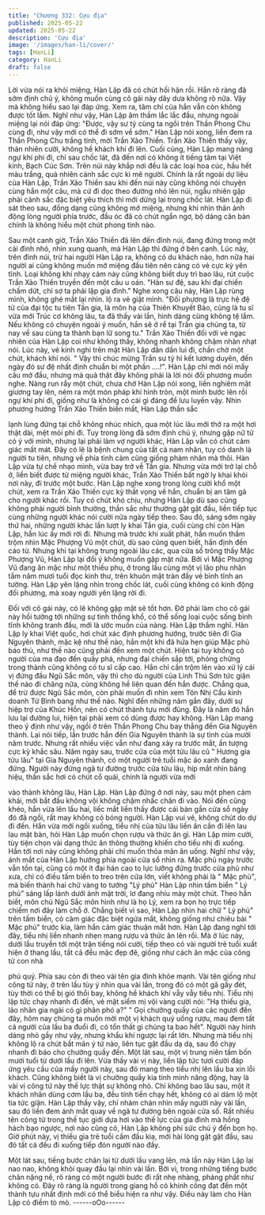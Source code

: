```yaml
---
title: "Chương 332: Cựu địa"
published: 2025-05-22
updated: 2025-05-22
description: 'Cựu địa'
image: '/images/han-li/cover/'
tags: [HanLi]
category: HanLi
draft: false
---
```


Lời vừa nói ra khỏi miệng, Hàn Lập đã có chút hối hận rồi.
Hắn rõ ràng đã sớm định chủ ý, không muốn cùng cô gái này dây
dưa không rõ nữa. Vậy mà không hiểu sao lại đáp ứng. Xem ra,
tâm chí của hắn vẫn còn không được tốt lắm.
Nghĩ như vậy, Hàn Lập âm thầm lắc lắc đầu, nhưng ngoài miệng
lại nói đáp ứng:
"Được, vậy sư tỷ cùng ta ngồi trên Thần Phong Chu cùng đi, như
vậy mới có thể đi sớm về sớm."
Hàn Lập nói xong, liền đem ra Thần Phong Chu trắng tinh, mời
Trần Xảo Thiến.
Trần Xảo Thiến thấy vậy, thản nhiên cười, không hề khách khí đi
lên.
Cuối cùng, Hàn Lập mang nàng ngự khí phi đi, chỉ sau chốc lát,
đã đến nơi có không ít tiếng tăm tại Việt kinh, Bạch Cúc Sơn.
Trên núi này khắp nơi đều là các loại hoa cúc, hầu hết màu trắng,
quả nhiên cảnh sắc cực kì mê người.
Chính là rất ngoài dự liệu của Hàn Lập, Trần Xảo Thiến sau khi
đến núi này cũng không nói chuyện cùng hắn một câu, mà cứ đi
dọc theo đường nhỏ lên núi, ngẫu nhiên gặp phải cảnh sắc đặc
biệt yêu thích thì mới dừng lại trong chốc lát.
Hàn Lập đi sát theo sau, đồng dạng cũng không mở miệng,
nhưng khi nhìn thân ảnh động lòng người phía trước, đầu óc đã
có chút ngẩn ngơ, bộ dáng căn bản chính là không hiểu một chút
phong tình nào.

Sau một canh giờ, Trần Xảo Thiến đã lên đến đỉnh núi, đang
đứng trong một cái đình nhỏ, nhìn xung quanh, mà Hàn Lập thì
đứng ở bên cạnh.
Lúc này, trên đỉnh núi, trừ hai người Hàn Lập ra, không có du
khách nào, hơn nữa hai người ai cũng không muốn mở miệng
đầu tiên nên càng có vẻ cực kỳ yên tĩnh.
Loại không khí nhạy cảm này cũng không biết duy trì bao lâu, rút
cuộc Trần Xảo Thiến truyền đến một câu u oán.
"Hàn sư đệ, sau khi đại chiến chấm dứt, chỉ sợ ta phải lập gia
đình."
Nghe xong câu này, Hàn Lập rùng mình, không ghé mắt lại nhìn.
lộ ra vẻ giật mình.
"Đối phương là trực hệ đệ tử của đại tộc tu tiên Tần gia, là môn hạ
của Thiên Khuyết Bảo, cũng là tu sĩ vừa mới Trúc cơ không lâu, ta
đã thấy vài lần, hình dáng cũng không tệ lắm. Nếu không có
chuyện ngoài ý muốn, hắn sẽ ở rể tại Trần gia chúng ta, từ nay về
sau cùng ta thành bạn lữ song tu." Trần Xảo Thiến đối với vẻ
ngạc nhiên của Hàn Lập coi như không thấy, không nhanh không
chậm nhàn nhạt nói.
Lúc này, vẻ kinh nghi trên mặt Hàn Lập dần dần lui đi, chần chờ
một chút, khách khí nói.
" Vậy thì chúc mừng Trần sư tỷ hỉ kết lương duyên, đến ngày đó
sư đệ nhất định chuẩn bị một phần ….!".
Hàn Lập chỉ mới nói mấy câu mở đầu, nhưng mà quả thật đây
không phải là lời nói đối phương muốn nghe. Nàng run rẩy một
chút, chưa chờ Hàn Lập nói xong, liền nghiêm mặt giương tay
lên, ném ra một món pháp khí hình tròn, một mình bước lên rồi
ngự khí phi đi, giống như là không có cái gì đáng để lưu luyến
vậy.
Nhìn phương hướng Trần Xảo Thiến biến mất, Hàn Lập thần sắc

lạnh lùng đứng tại chỗ không nhúc nhích, qua một lúc lâu mới thở
ra một hơi thật dài, mệt mỏi phi đi.
Tuy trong lòng đã sớm định chủ ý, nhưng gặp nữ tử có ý với
mình, nhưng lại phải làm vợ người khác, Hàn Lập vẫn có chút
cảm giác mất mát.
Đây có lẽ là bệnh chung của tất cả nam nhân, tuy có danh là
người tu tiên, nhưng về phía tình cảm cũng giống phàm nhân mà
thôi.
Hàn Lập vừa tự chế nhạo mình, vừa bay trở về Tần gia.
Nhưng vừa mới trở lại chỗ ở, liền biết được từ miệng người khác,
Trần Xảo Thiến bất ngờ ly khai khỏi nơi này, đi trước một bước.
Hàn Lập nghe xong trong lòng cười khổ một chút, xem ra Trần
Xảo Thiến cực kỳ thất vọng về hắn, chuẩn bị an tâm gả cho người
khác rồi.
Tuy có chút khó chịu, nhưng Hàn Lập dù sao cũng không phải
người bình thường, thần sắc như thường gật gật đầu, liền tiếp tục
cùng những người khác nói cười nửa ngày tiếp theo.
Sau đó, sáng sớm ngày thứ hai, những người khác lần lượt ly
khai Tần gia, cuối cùng chỉ còn Hàn Lập, hắn lúc ấy mới rời đi.
Nhưng mà trước khi xuất phát, hắn muốn thầm trộm nhìn Mặc
Phượng Vũ một chút, dù sao cũng quen biết, hắn định đến cáo
từ.
Nhưng khi tại không trung ngoài lâu các, qua cửa sổ trông thấy
Mặc Phượng Vũ, Hàn Lập lại đổi ý không muốn gặp mặt nữa.
Bởi vì Mặc Phượng Vũ đang ăn mặc như một thiếu phụ, ở trong
lầu cùng một vị lão phu nhân tầm năm mươi tuổi đọc kinh thư,
trên khuôn mặt tràn đầy vẻ bình tĩnh an tường.
Hàn Lập yên lặng nhìn trong chốc lát, cuối cùng không có kinh
động đối phương, mà xoay người yên lặng rời đi.

Đối với cô gái này, có lẽ không gặp mặt sẽ tốt hơn.
Đỡ phải làm cho cô gái này hồi tưởng tới những sự tình thống
khổ, có thể sống loại cuộc sống bình tĩnh không tranh đấu, mới là
ước muốn của nàng. Hàn Lập thầm nghĩ.
Hàn Lập ly khai Việt quốc, hơi chút xác định phương hướng,
trước tiên đi Gia Nguyên thành, mặc kệ như thế nào, hắn một khi
đã hứa hẹn giúp Mặc phủ báo thù, như thế nào cũng phải đến
xem một chút.
Hiện tại tuy không có người của ma đạo đến quấy phá, nhưng đại
chiến sắp tới, phỏng chừng trong thành cũng không có tu sĩ cấp
cao. Hắn chỉ cần trộm lẻn vào xử lý cái vị đứng đầu Ngũ Sắc
môn, vậy thì cho dù người của Linh Thú Sơn tức giận thế nào đi
chăng nữa, cũng không hề liên quan đến hắn được.
Chẳng qua, để trừ được Ngũ Sắc môn, còn phải muốn đi nhìn
xem Tôn Nhị Cẩu kinh doanh Tứ Bình bang như thế nào. Nghĩ
đến những năm gần đây, dưới sự hiệp trợ của Khúc Hồn, nên có
chút thành tựu mới đúng.
Đây là năm đó hắn lưu lại đường lui, hiện tại phải xem có dùng
được hay không.
Hàn Lập mang theo ý định như vậy, ngồi ở trên Thần Phong Chu
bay thẳng đến Gia Nguyên thành.
Lại nói tiếp, lần trước hắn đến Gia Nguyên thành là sự tình của
mười năm trước. Nhưng rất nhiều việc vẫn như đang xảy ra trước
mắt, ấn tượng cực kỳ khắc sâu.
Năm ngày sau, trước cửa của một tửu lâu cũ " Hương gia tửu
lâu" tại Gia Nguyên thành, có một người trẻ tuổi mặc áo xanh
đang đứng.
Người này đứng ngã tư đường trước cửa tửu lâu, híp mắt nhìn
bảng hiệu, thần sắc hơi có chút cổ quái, chính là người vừa mới

vào thành không lâu, Hàn Lập.
Hàn Lập đứng ở nơi này, sau một phen cảm khái, mới bắt đầu
không vội không chậm nhấc chân đi vào.
Nói đến cũng khéo, hắn vừa lên lầu hai, liếc mắt liền thấy được
cái bàn gần cửa sổ ngày đó đã ngồi, rất may không có bóng
người.
Hàn Lập vui vẻ, không chút do dự đi đến.
Hắn vừa mới ngồi xuống, tiểu nhị của tửu lâu liền ân cần đi lên
lau lau mặt bàn, hỏi Hàn Lập muốn chọn rượu và thức ăn gì.
Hàn Lập mỉm cười, tùy tiện chọn vài dạng thức ăn thông thường
khiến cho tiểu nhị đi xuống. Hắn tới nơi này cũng không phải chỉ
muốn thỏa mãn ăn uống.
Nghĩ như vậy, ánh mắt của Hàn Lập hướng phía ngoài cửa sổ
nhìn ra.
Mặc phủ ngày trước vẫn tồn tại, cũng có một ít đại hán cao to lực
lưỡng đứng trước cửa phủ như xưa, chỉ có điều tấm biển to treo
trên cửa lớn, viết không phải là " Mặc phủ", mà biến thành hai
chữ vàng to tướng "Lý phủ"
Hàn Lập nhìn tấm biển " Lý phủ" sáng lấp lánh dưới ánh mặt trời,
lơ đang nhíu mày một chút.
Theo hắn biết, môn chủ Ngũ Sắc môn hình như là họ Lý, xem ra
bọn họ trực tiếp chiếm nơi đây làm chỗ ở.
Chẳng biết vì sao, Hàn Lập nhìn hai chữ " Lý phủ" trên tấm biển,
có cảm giác đặc biệt ngứa mắt, không giống như chiêu bài " Mặc
phủ" trước kia, làm hắn cảm giác thuận mắt hơn.
Hàn Lập đang nghĩ tới đây, tiểu nhị liền nhanh nhẹn mang rượu
và thức ăn lên rồi. Mà ở lúc này, dưới lầu truyền tới một trận tiếng
nói cười, tiếp theo có vài người trẻ tuổi xuất hiện ở thang lầu, tất
cả đều mặc đẹp đẽ, giống như cách ăn mặc của công tử con nhà

phú quý. Phía sau còn đi theo vài tên gia đinh khỏe mạnh.
Vài tên giống như công tử này, ở trên lầu tùy ý nhìn qua vài lần,
trong đó có một gã gầy đét, tùy thời có thể bị gió thổi bay, không
hề khách khí vẫy vẫy tiểu nhị.
Tiểu nhị lập tức chạy nhanh đi đến, vẻ mặt siểm mị vội vàng cười
nói:
"Hạ thiếu gia, lão nhân gia ngài có gì phân phó ạ?"
" Gọi chưởng quầy của các ngươi đến đây, hôm nay chúng ta
muốn mời một vị khách quý uống rượu, mau đem tất cả người của
lầu ba đuổi đi, có tổn thất gì chúng ta bao hết". Người này hình
dáng nhỏ gầy như vậy, nhưng khẩu khí ngược lại rất lớn.
Nhưng mà tiểu nhị không lộ ra chút bất mãn ý tứ nào, liên tục gật
đầu dạ dạ, sau đó chạy nhanh đi báo cho chưởng quầy đến.
Một lát sau, một vị trung niên tầm bốn mươi tuổi từ dưới lầu đi
lên.
Vừa thấy vài vị này, liền lập tức tươi cười đáp ứng yêu cầu của
mấy người này, sau đó mang theo tiểu nhị lên lầu ba xin lỗi khách.
Cũng không biết là vị chưởng quầy kia tinh minh năng động, hay
là vài vị công tử này thế lực thật sự không nhỏ.
Chỉ không bao lâu sau, một ít khách nhân dùng cơm lầu ba, đều
tính tiền chạy hết, không có ai dám lộ một tia tức giận.
Hàn Lập thấy vậy, chỉ nhàm chán nhìn mấy người này vài lần, sau
đó liền đem ánh mắt quay về ngã tư đường bên ngoài cửa sổ.
Rất nhiều tên công tử trong thế tục giới dựa hơi vào thế lực của
gia đình mà hống hách bạo ngược, nơi nào cũng có, Hàn Lập
không phí sức chú ý đến bọn họ.
Giờ phút này, vị thiếu gia trẻ tuổi cầm đầu kia, mới hài lòng gật
gật đầu, sau đó tất cả đều đi xuống tiếp đón người nào đấy.

Một lát sau, tiếng bước chân lại từ dưới lầu vang lên, mà lần này
Hàn Lập lại nao nao, không khỏi quay đầu lại nhìn vài lần.
Bởi vì, trong những tiếng bước chân nặng nề, rõ ràng có một
người bước đi rất nhẹ nhàng, phảng phất như không có. Đây rõ
ràng là người trong giang hồ có khinh công đạt đến một thành tựu
nhất định mới có thể biểu hiện ra như vậy.
Điều này làm cho Hàn Lập có điểm tò mò.
------oOo------
